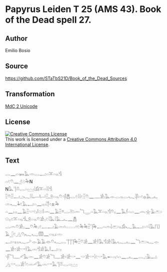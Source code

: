 # Papyrus Leiden T 25 (AMS 43). Book of the Dead spell 27.

## Author 

Emilio Bosio

## Source 

https://github.com/STaTbS21D/Book_of_the_Dead_Sources

## Transformation 

[MdC 2 Unicode](https://statbs21d.github.io/mdc2unicode.html)

## License 

<a rel="license" href="http://creativecommons.org/licenses/by/4.0/"><img alt="Creative Commons License" style="border-width:0" src="https://i.creativecommons.org/l/by/4.0/88x31.png" /></a><br />This work is licensed under a <a rel="license" href="http://creativecommons.org/licenses/by/4.0/">Creative Commons Attribution 4.0 International License</a>.

## Text 

<hiero><rubrum>𓂋𓈖𓏺𓏏𓍃𓅓𓏛𓂋𓂝𓏏𓎁𓏏𓏭𓀜</rubrum><br>
<rubrum>𓏏𓏲𓄣𓏺𓈖</rubrum>𓊨𓇳𓅆N<br>
N𓅓𓊹𓌨𓂋𓏏𓈉𓇋𓀁𓎁𓏏𓇋𓇋𓀜<br>
𓏫𓄣𓏺𓏫𓂝𓈎𓆑𓇋𓇋𓂷𓂡𓏫𓄂𓏏𓏭𓄣𓏺𓄹𓋴𓆣𓂋𓏲𓇋𓇋𓏲𓏫𓄣𓏺𓈖𓊃𓀀𓏤𓅓𓁹𓂋𓏭𓂋𓆑𓇋𓋴𓏏𓏲𓐍𓅓𓂜𓏛𓆑𓇓𓏲𓅓𓂝𓏏𓈖𓏥𓇋𓐩𓏌𓁷𓏺𓅆<br>
𓏏𓈖𓏥𓈖𓄿𓏫𓎟𓏲𓏤𓎛𓇳𓎛𓏛𓈖𓄿𓏫𓎼𓂋𓍅𓏛𓆓𓇾𓏏𓅓𓎁𓏏𓏭𓀜𓄣𓏺𓊪𓈖𓅓𓆳𓏏𓏺𓏏𓈖𓇺𓇼𓄿𓂧𓇳𓏺𓊪𓏲𓎁𓏏𓏭𓀜𓄂𓏏𓏭𓄣𓏺𓀀𓊪𓏲𓇋𓅓𓇋𓅓𓂜𓈖𓆣<br>
𓂋𓏛𓄣𓏺𓀀𓊪𓈖𓄣𓏺𓅆𓊪𓏲𓉻𓂝𓄿𓏛𓏌𓏺𓐅𓐅𓐅𓐅𓏌𓏲𓅆𓅆𓏫𓊹𓅆𓉻𓏏𓏛𓌃𓂧𓏭𓀁𓆑𓅓𓂝𓏏𓄹𓇋𓅓𓉔𓄿𓃀𓏲𓂻𓄣𓏤𓆑𓆑𓏅𓈖𓏏𓏭𓂊𓏛<br>
𓂝𓏏𓏤𓏥𓆑𓌴𓁹𓄿𓄿𓁻𓄣𓏺𓆑𓂋𓊹𓊹𓊹𓅆𓏫𓄣𓏺𓀀𓈖𓀀𓌂𓅓𓀜𓀀𓇋𓅓𓆑𓂜𓈖𓆓𓂧𓆑𓁹𓈖𓀀𓏌𓀀𓎡𓌂𓅓𓏛𓀜𓀀𓅓𓎛𓂝𓏏𓏤<br>
𓄹𓋴𓆓𓊃𓄔𓅓𓏛𓈖𓀀𓄣𓏺𓀀𓆓𓊃𓀀𓏌𓀀𓎡𓈖𓎟𓀀𓎡𓇋𓏲𓎡𓅓𓄡𓏏𓏤𓄹𓏏𓈖𓂜𓈖𓂋𓈎𓄿𓂢𓂻𓎡𓂋𓀀𓎘𓏲𓏛𓄔𓅓𓏛𓎡𓅓𓊹𓌨𓂋𓏏𓈉<br></hiero>